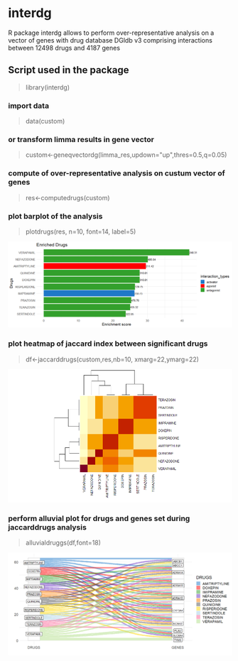 # interdg


R package interdg allows to perform over-representative analysis on a vector of genes with drug database DGldb v3 comprising interactions between 12498 drugs and 4187 genes



## Script used in the package

> library(interdg)

### import data

> data(custom)

### or transform limma results in gene vector

> custom<-geneqvectordg(limma_res,updown="up",thres=0.5,q=0.05)


### compute of over-representative analysis on custum vector of genes

> res<-computedrugs(custom)


### plot barplot of the analysis

> plotdrugs(res, n=10, font=14, label=5)

![barplots](https://github.com/cdesterke/interdg/blob/main/baplots.png)


### plot heatmap of jaccard index between significant drugs

> df<-jaccarddrugs(custom,res,nb=10, xmarg=22,ymarg=22)

![heatmap](https://github.com/cdesterke/interdg/blob/main/heatmap.png)

### perform alluvial plot for drugs and genes set during jaccarddrugs analysis

> alluvialdruggs(df,font=18)

![alluvial](https://github.com/cdesterke/interdg/blob/main/alluvial.png)
